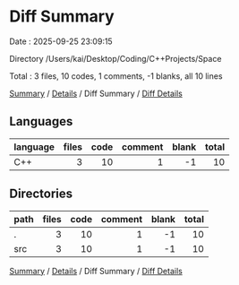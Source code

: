 # Diff Summary

Date : 2025-09-25 23:09:15

Directory /Users/kai/Desktop/Coding/C++Projects/Space

Total : 3 files,  10 codes, 1 comments, -1 blanks, all 10 lines

[Summary](results.md) / [Details](details.md) / Diff Summary / [Diff Details](diff-details.md)

## Languages
| language | files | code | comment | blank | total |
| :--- | ---: | ---: | ---: | ---: | ---: |
| C++ | 3 | 10 | 1 | -1 | 10 |

## Directories
| path | files | code | comment | blank | total |
| :--- | ---: | ---: | ---: | ---: | ---: |
| . | 3 | 10 | 1 | -1 | 10 |
| src | 3 | 10 | 1 | -1 | 10 |

[Summary](results.md) / [Details](details.md) / Diff Summary / [Diff Details](diff-details.md)